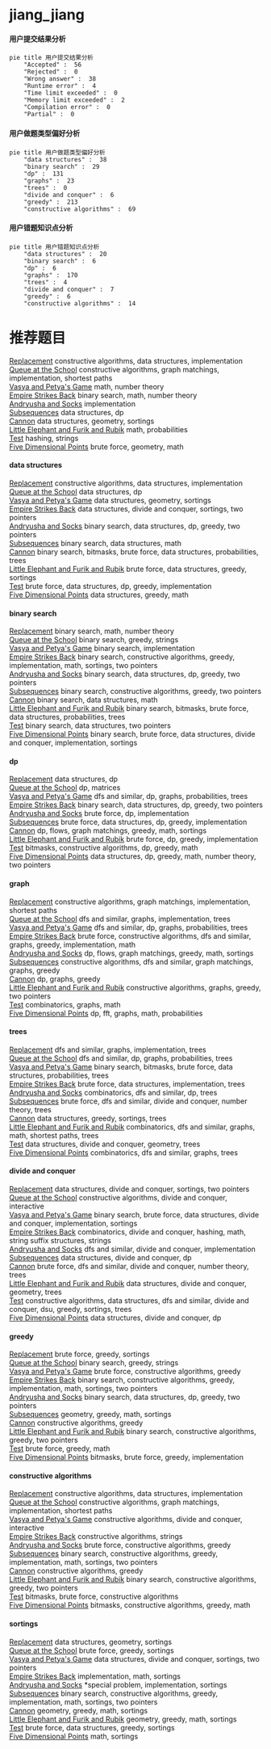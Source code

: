 # jiang_jiang
<!-- tabs:start -->
#### **用户提交结果分析**

```mermaid
pie title 用户提交结果分析
    "Accepted" :  56
    "Rejected" :  0
    "Wrong answer" :  38
    "Runtime error" :  4
    "Time limit exceeded" :  0
    "Memory limit exceeded" :  2
    "Compilation error" :  0
    "Partial" :  0
```
#### **用户做题类型偏好分析**

```mermaid
pie title 用户做题类型偏好分析
    "data structures" :  38
    "binary search" :  29
    "dp" :  131
    "graphs" :  23
    "trees" :  0
    "divide and conquer" :  6
    "greedy" :  213
    "constructive algorithms" :  69
```
#### **用户错题知识点分析**

```mermaid
pie title 用户错题知识点分析
    "data structures" :  20
    "binary search" :  6
    "dp" :  6
    "graphs" :  170
    "trees" :  4
    "divide and conquer" :  7
    "greedy" :  6
    "constructive algorithms" :  14
```
<!-- tabs:end -->
# 推荐题目
[Replacement](http://codeforces.com/problemset/problem/570/C)		constructive algorithms,
                        data structures,
                        implementation		  
[Queue at the School](http://codeforces.com/problemset/problem/266/B)		constructive algorithms,
                        graph matchings,
                        implementation,
                        shortest paths		  
[Vasya and Petya's Game](http://codeforces.com/problemset/problem/576/A)		math,
                        number theory		  
[Empire Strikes Back](http://codeforces.com/problemset/problem/300/E)		binary search,
                        math,
                        number theory		  
[Andryusha and Socks](https://codeforces.com/contest/782/problem/A)		implementation		  
[Subsequences](http://codeforces.com/problemset/problem/597/C)		data structures,
                        dp		  
[Cannon](http://codeforces.com/problemset/problem/47/E)		data structures,
                        geometry,
                        sortings		  
[Little Elephant and Furik and Rubik](http://codeforces.com/problemset/problem/204/C)		math,
                        probabilities		  
[Test](http://codeforces.com/problemset/problem/25/E)		hashing,
                        strings		  
[Five Dimensional Points](https://codeforces.com/contest/851/problem/C)		brute force,
                        geometry,
                        math		  
<!-- tabs:start -->
#### **data structures**
[Replacement](http://codeforces.com/problemset/problem/570/C)		constructive algorithms,
                        data structures,
                        implementation		  
[Queue at the School](http://codeforces.com/problemset/problem/597/C)		data structures,
                        dp		  
[Vasya and Petya's Game](http://codeforces.com/problemset/problem/47/E)		data structures,
                        geometry,
                        sortings		  
[Empire Strikes Back](https://codeforces.com/contest/1191/problem/F)		data structures,
                        divide and conquer,
                        sortings,
                        two pointers		  
[Andryusha and Socks](http://codeforces.com/problemset/problem/1492/C)		binary search,
                        data structures,
                        dp,
                        greedy,
                        two pointers		  
[Subsequences](http://codeforces.com/problemset/problem/1490/G)		binary search,
                        data structures,
                        math		  
[Cannon](http://codeforces.com/problemset/problem/1479/D)		binary search,
                        bitmasks,
                        brute force,
                        data structures,
                        probabilities,
                        trees		  
[Little Elephant and Furik and Rubik](http://codeforces.com/problemset/problem/1497/A)		brute force,
                        data structures,
                        greedy,
                        sortings		  
[Test](http://codeforces.com/problemset/problem/1491/C)		brute force,
                        data structures,
                        dp,
                        greedy,
                        implementation		  
[Five Dimensional Points](http://codeforces.com/problemset/problem/1492/B)		data structures,
                        greedy,
                        math		  
#### **binary search**
[Replacement](http://codeforces.com/problemset/problem/300/E)		binary search,
                        math,
                        number theory		  
[Queue at the School](http://codeforces.com/problemset/problem/778/A)		binary search,
                        greedy,
                        strings		  
[Vasya and Petya's Game](https://codeforces.com/contest/1489/problem/F)		binary search,
                        implementation		  
[Empire Strikes Back](http://codeforces.com/problemset/problem/1158/A)		binary search,
                        constructive algorithms,
                        greedy,
                        implementation,
                        math,
                        sortings,
                        two pointers		  
[Andryusha and Socks](http://codeforces.com/problemset/problem/1492/C)		binary search,
                        data structures,
                        dp,
                        greedy,
                        two pointers		  
[Subsequences](http://codeforces.com/problemset/problem/1463/D)		binary search,
                        constructive algorithms,
                        greedy,
                        two pointers		  
[Cannon](http://codeforces.com/problemset/problem/1490/G)		binary search,
                        data structures,
                        math		  
[Little Elephant and Furik and Rubik](http://codeforces.com/problemset/problem/1479/D)		binary search,
                        bitmasks,
                        brute force,
                        data structures,
                        probabilities,
                        trees		  
[Test](http://codeforces.com/problemset/problem/1436/E)		binary search,
                        data structures,
                        two pointers		  
[Five Dimensional Points](http://codeforces.com/problemset/problem/1461/D)		binary search,
                        brute force,
                        data structures,
                        divide and conquer,
                        implementation,
                        sortings		  
#### **dp**
[Replacement](http://codeforces.com/problemset/problem/597/C)		data structures,
                        dp		  
[Queue at the School](http://codeforces.com/problemset/problem/225/C)		dp,
                        matrices		  
[Vasya and Petya's Game](http://codeforces.com/problemset/problem/839/C)		dfs and similar,
                        dp,
                        graphs,
                        probabilities,
                        trees		  
[Empire Strikes Back](http://codeforces.com/problemset/problem/1492/C)		binary search,
                        data structures,
                        dp,
                        greedy,
                        two pointers		  
[Andryusha and Socks](https://codeforces.com/contest/1457/problem/C)		brute force,
                        dp,
                        implementation		  
[Subsequences](http://codeforces.com/problemset/problem/1491/C)		brute force,
                        data structures,
                        dp,
                        greedy,
                        implementation		  
[Cannon](http://codeforces.com/problemset/problem/1437/C)		dp,
                        flows,
                        graph matchings,
                        greedy,
                        math,
                        sortings		  
[Little Elephant and Furik and Rubik](http://codeforces.com/problemset/problem/1499/B)		brute force,
                        dp,
                        greedy,
                        implementation		  
[Test](http://codeforces.com/problemset/problem/1491/D)		bitmasks,
                        constructive algorithms,
                        dp,
                        greedy,
                        math		  
[Five Dimensional Points](http://codeforces.com/problemset/problem/1497/E1)		data structures,
                        dp,
                        greedy,
                        math,
                        number theory,
                        two pointers		  
#### **graph**
[Replacement](http://codeforces.com/problemset/problem/266/B)		constructive algorithms,
                        graph matchings,
                        implementation,
                        shortest paths		  
[Queue at the School](https://codeforces.com/contest/1011/problem/F)		dfs and similar,
                        graphs,
                        implementation,
                        trees		  
[Vasya and Petya's Game](http://codeforces.com/problemset/problem/839/C)		dfs and similar,
                        dp,
                        graphs,
                        probabilities,
                        trees		  
[Empire Strikes Back](http://codeforces.com/problemset/problem/1487/C)		brute force,
                        constructive algorithms,
                        dfs and similar,
                        graphs,
                        greedy,
                        implementation,
                        math		  
[Andryusha and Socks](http://codeforces.com/problemset/problem/1437/C)		dp,
                        flows,
                        graph matchings,
                        greedy,
                        math,
                        sortings		  
[Subsequences](http://codeforces.com/problemset/problem/1470/D)		constructive algorithms,
                        dfs and similar,
                        graph matchings,
                        graphs,
                        greedy		  
[Cannon](http://codeforces.com/problemset/problem/1476/C)		dp,
                        graphs,
                        greedy		  
[Little Elephant and Furik and Rubik](http://codeforces.com/problemset/problem/1304/D)		constructive algorithms,
                        graphs,
                        greedy,
                        two pointers		  
[Test](http://codeforces.com/problemset/problem/1475/C)		combinatorics,
                        graphs,
                        math		  
[Five Dimensional Points](http://codeforces.com/problemset/problem/553/E)		dp,
                        fft,
                        graphs,
                        math,
                        probabilities		  
#### **trees**
[Replacement](https://codeforces.com/contest/1011/problem/F)		dfs and similar,
                        graphs,
                        implementation,
                        trees		  
[Queue at the School](http://codeforces.com/problemset/problem/839/C)		dfs and similar,
                        dp,
                        graphs,
                        probabilities,
                        trees		  
[Vasya and Petya's Game](http://codeforces.com/problemset/problem/1479/D)		binary search,
                        bitmasks,
                        brute force,
                        data structures,
                        probabilities,
                        trees		  
[Empire Strikes Back](http://codeforces.com/problemset/problem/1511/C)		brute force,
                        data structures,
                        implementation,
                        trees		  
[Andryusha and Socks](http://codeforces.com/problemset/problem/1499/F)		combinatorics,
                        dfs and similar,
                        dp,
                        trees		  
[Subsequences](http://codeforces.com/problemset/problem/1491/E)		brute force,
                        dfs and similar,
                        divide and conquer,
                        number theory,
                        trees		  
[Cannon](http://codeforces.com/problemset/problem/1466/D)		data structures,
                        greedy,
                        sortings,
                        trees		  
[Little Elephant and Furik and Rubik](http://codeforces.com/problemset/problem/1495/D)		combinatorics,
                        dfs and similar,
                        graphs,
                        math,
                        shortest paths,
                        trees		  
[Test](http://codeforces.com/problemset/problem/1303/G)		data structures,
                        divide and conquer,
                        geometry,
                        trees		  
[Five Dimensional Points](http://codeforces.com/problemset/problem/1454/E)		combinatorics,
                        dfs and similar,
                        graphs,
                        trees		  
#### **divide and conquer**
[Replacement](https://codeforces.com/contest/1191/problem/F)		data structures,
                        divide and conquer,
                        sortings,
                        two pointers		  
[Queue at the School](http://codeforces.com/problemset/problem/788/D)		constructive algorithms,
                        divide and conquer,
                        interactive		  
[Vasya and Petya's Game](http://codeforces.com/problemset/problem/1461/D)		binary search,
                        brute force,
                        data structures,
                        divide and conquer,
                        implementation,
                        sortings		  
[Empire Strikes Back](http://codeforces.com/problemset/problem/1466/G)		combinatorics,
                        divide and conquer,
                        hashing,
                        math,
                        string suffix structures,
                        strings		  
[Andryusha and Socks](http://codeforces.com/problemset/problem/1490/D)		dfs and similar,
                        divide and conquer,
                        implementation		  
[Subsequences](https://codeforces.com/contest/1483/problem/C)		data structures,
                        divide and conquer,
                        dp		  
[Cannon](http://codeforces.com/problemset/problem/1491/E)		brute force,
                        dfs and similar,
                        divide and conquer,
                        number theory,
                        trees		  
[Little Elephant and Furik and Rubik](http://codeforces.com/problemset/problem/1303/G)		data structures,
                        divide and conquer,
                        geometry,
                        trees		  
[Test](http://codeforces.com/problemset/problem/1494/D)		constructive algorithms,
                        data structures,
                        dfs and similar,
                        divide and conquer,
                        dsu,
                        greedy,
                        sortings,
                        trees		  
[Five Dimensional Points](http://codeforces.com/problemset/problem/1482/E)		data structures,
                        divide and conquer,
                        dp		  
#### **greedy**
[Replacement](http://codeforces.com/problemset/problem/912/C)		brute force,
                        greedy,
                        sortings		  
[Queue at the School](http://codeforces.com/problemset/problem/778/A)		binary search,
                        greedy,
                        strings		  
[Vasya and Petya's Game](http://codeforces.com/problemset/problem/1481/C)		brute force,
                        constructive algorithms,
                        greedy		  
[Empire Strikes Back](http://codeforces.com/problemset/problem/1158/A)		binary search,
                        constructive algorithms,
                        greedy,
                        implementation,
                        math,
                        sortings,
                        two pointers		  
[Andryusha and Socks](http://codeforces.com/problemset/problem/1492/C)		binary search,
                        data structures,
                        dp,
                        greedy,
                        two pointers		  
[Subsequences](https://codeforces.com/contest/1496/problem/C)		geometry,
                        greedy,
                        math,
                        sortings		  
[Cannon](http://codeforces.com/problemset/problem/1493/A)		constructive algorithms,
                        greedy		  
[Little Elephant and Furik and Rubik](http://codeforces.com/problemset/problem/1463/D)		binary search,
                        constructive algorithms,
                        greedy,
                        two pointers		  
[Test](http://codeforces.com/problemset/problem/1462/C)		brute force,
                        greedy,
                        math		  
[Five Dimensional Points](http://codeforces.com/problemset/problem/1494/B)		bitmasks,
                        brute force,
                        greedy,
                        implementation		  
#### **constructive algorithms**
[Replacement](http://codeforces.com/problemset/problem/570/C)		constructive algorithms,
                        data structures,
                        implementation		  
[Queue at the School](http://codeforces.com/problemset/problem/266/B)		constructive algorithms,
                        graph matchings,
                        implementation,
                        shortest paths		  
[Vasya and Petya's Game](http://codeforces.com/problemset/problem/788/D)		constructive algorithms,
                        divide and conquer,
                        interactive		  
[Empire Strikes Back](http://codeforces.com/problemset/problem/766/A)		constructive algorithms,
                        strings		  
[Andryusha and Socks](http://codeforces.com/problemset/problem/1481/C)		brute force,
                        constructive algorithms,
                        greedy		  
[Subsequences](http://codeforces.com/problemset/problem/1158/A)		binary search,
                        constructive algorithms,
                        greedy,
                        implementation,
                        math,
                        sortings,
                        two pointers		  
[Cannon](http://codeforces.com/problemset/problem/1493/A)		constructive algorithms,
                        greedy		  
[Little Elephant and Furik and Rubik](http://codeforces.com/problemset/problem/1463/D)		binary search,
                        constructive algorithms,
                        greedy,
                        two pointers		  
[Test](https://codeforces.com/contest/1456/problem/B)		bitmasks,
                        brute force,
                        constructive algorithms		  
[Five Dimensional Points](http://codeforces.com/problemset/problem/1492/D)		bitmasks,
                        constructive algorithms,
                        greedy,
                        math		  
#### **sortings**
[Replacement](http://codeforces.com/problemset/problem/47/E)		data structures,
                        geometry,
                        sortings		  
[Queue at the School](http://codeforces.com/problemset/problem/912/C)		brute force,
                        greedy,
                        sortings		  
[Vasya and Petya's Game](https://codeforces.com/contest/1191/problem/F)		data structures,
                        divide and conquer,
                        sortings,
                        two pointers		  
[Empire Strikes Back](http://codeforces.com/problemset/problem/723/A)		implementation,
                        math,
                        sortings		  
[Andryusha and Socks](http://codeforces.com/problemset/problem/769/A)		*special problem,
                        implementation,
                        sortings		  
[Subsequences](http://codeforces.com/problemset/problem/1158/A)		binary search,
                        constructive algorithms,
                        greedy,
                        implementation,
                        math,
                        sortings,
                        two pointers		  
[Cannon](https://codeforces.com/contest/1496/problem/C)		geometry,
                        greedy,
                        math,
                        sortings		  
[Little Elephant and Furik and Rubik](http://codeforces.com/problemset/problem/1495/A)		geometry,
                        greedy,
                        math,
                        sortings		  
[Test](http://codeforces.com/problemset/problem/1497/A)		brute force,
                        data structures,
                        greedy,
                        sortings		  
[Five Dimensional Points](http://codeforces.com/problemset/problem/1427/A)		math,
                        sortings		  
<!-- tabs:end -->

